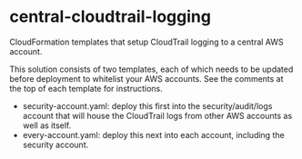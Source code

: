 # central-cloudtrail-logging

CloudFormation templates that setup CloudTrail logging to a central AWS account.

This solution consists of two templates, each of which needs to be updated before deployment to whitelist your AWS accounts. See the comments at the top of each template for instructions.

* security-account.yaml: deploy this first into the security/audit/logs account that will house the CloudTrail logs from other AWS accounts as well as itself.
* every-account.yaml: deploy this next into each account, including the security account.